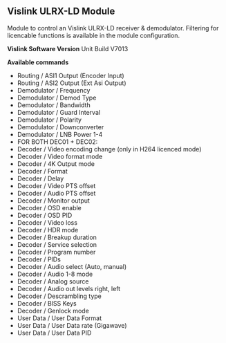 ## Vislink ULRX-LD Module

Module to control an Vislink ULRX-LD receiver & demodulator.
Filtering for licencable functions is available in the module configuration.

**Vislink Software Version**
Unit Build V7013

**Available commands**

* Routing / ASI1 Output (Encoder Input)
* Routing / ASI2 Output (Ext Asi Output)
* Demodulator / Frequency
* Demodulator / Demod Type
* Demodulator / Bandwidth
* Demodulator / Guard Interval
* Demodulator / Polarity
* Demodulator / Downconverter
* Demodulator / LNB Power 1-4
* FOR BOTH DEC01 + DEC02:
* Decoder / Video encoding change (only in H264 licenced mode)
* Decoder / Video format mode
* Decoder / 4K Output mode 
* Decoder / Format
* Decoder / Delay
* Decoder / Video PTS offset
* Decoder / Audio PTS offset
* Decoder / Monitor output
* Decoder / OSD enable
* Decoder / OSD PID
* Decoder / Video loss
* Decoder / HDR mode
* Decoder / Breakup duration
* Decoder / Service selection
* Decoder / Program number
* Decoder / PIDs
* Decoder / Audio select (Auto, manual)
* Decoder / Audio 1-8 mode
* Decoder / Analog source
* Decoder / Audio out levels right, left
* Decoder / Descrambling type
* Decoder / BISS Keys
* Decoder / Genlock mode
* User Data / User Data Format
* User Data / User Data rate (Gigawave)
* User Data / User Data PID

